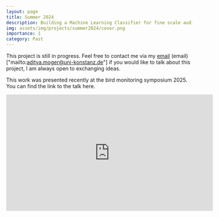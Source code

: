 ```yaml
---
layout: page
title: Summer 2024
description: Building a Machine Learning Classifier for fine scale audio data to detect avian vocalizations.
img: assets/img/projects/summer2024/cover.png
importance: 1
category: Past
---
```


This project is still in progress. Feel free to contact me via my <a href="mailto:aditya.moger@uni-konstanz.de">email</a> (email)["mailto:aditya.moger@uni-konstanz.de"] if you would like to talk about this project, I am always open to exchanging ideas.

This work was presented recently at the bird monitoring symposium 2025. You can find the link to the talk here.
<iframe width="560" height="315" src="https://www.youtube.com/embed/f0I699GHrFE?si=ZPdx3K9ooKPj_ZgH" title="YouTube video player" frameborder="0" allow="accelerometer; autoplay; clipboard-write; encrypted-media; gyroscope; picture-in-picture; web-share" referrerpolicy="strict-origin-when-cross-origin" allowfullscreen></iframe>